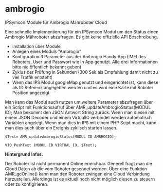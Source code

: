 # ambrogio
IPSymcon Module für Ambrogio Mähroboter Cloud

Eine schnelle Implementierung für ein IPSymcon Modul um den Status einen Ambrogio Mähroboter abzufragen. Es gibt keine offizielle API Beschreibung. 

- Installation über Module
- Anlegen eines Moduls "Ambrogio"
- Konfiguration 3 Parameter aus der Ambrogio Handy App (IMEI des Roboters, User und Passwort wie in App genutzt. Alle drei Informationen bitte nie öffentlich bekannt geben)
- Zyklus der Prüfung in Sekunden (300 Sek als Empfehlung damit nicht zu viel Traffik entsteht)
- Wenn das IPS Modul googleMap genutzt und eingerichtet ist, kann diese als ID Referenz angegeben werden und es wird eine Karte mit Roboter Position angezeigt.

Man kann das Modul auch nutzen um weitere Parameter abzufragen über ein Script mit Funktionsaufruf über AMR_updateAmbrogioStatus(MODUL ID);
Man bekommt den JSON Antwort String zurück. Wenn man diesen mit einem JSON Decoder und einem VirtualIO verbindet werden automatisch Variablen angelegt. Wenn man dies in IPS mit einem PHP Scipt macht, kann man dies auch über ein Ereignis zyklisch starten lassen.

<code>$Text= AMR_updateAmbrogioStatus(MODUL ID AMBROGIO);<br>
VIO_PushText (MODUL ID VIRTUAL_IO,  $Text);</code> 

<b>Hintergrund Infos:</b>

Der Roboter ist nicht permanent Online erreichbar. Generell fragt man die Cloud Daten ab die vom Roboter gesendet werden. Über eine Funktion AMR_goOnline() kann man den Roboter zwingen eine Cloud Verbindung herzustellen.
Allerdings ist es aktuell noch nicht möglich diesen zu steuern oder zu konfigirieren.
